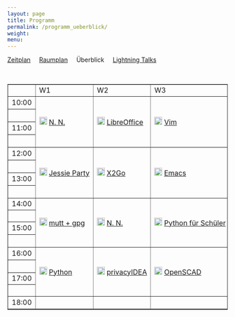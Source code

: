 ```yaml
---
layout: page
title: Programm
permalink: /programm_ueberblick/
weight: 
menu: 
---
```

<a href="../programm/">Zeitplan</a>&nbsp;&nbsp;&nbsp;&nbsp;
<a href="../programm_raumplan/">Raumplan</a>&nbsp;&nbsp;&nbsp;&nbsp;
Überblick&nbsp;&nbsp;&nbsp;&nbsp;
<a href="../programm_lightning_talks">Lightning Talks</a>

<br />

<table border="1" style="white-space: nowrap">

<tr><td></td><td>W1</td><td>W2</td><td>W3</td><td>V1</td><td>V2</td><td>V3</td><td>V4</td><td></td></tr>

<tr><td>10:00</td>
<td rowspan="4"><img height = "18" src="../images/workshop.svg"> <a href="../programm/nn">N.&nbsp;N.</a></td>
<td rowspan="4"><img height = "18" src="../images/workshop.svg"> <a href="../programm/krug-libreoffice">LibreOffice</a></td>
<td rowspan="4"><img height = "18" src="../images/workshop.svg"> <a href="../programm/zimmer-vim">Vim</a></td>
<td rowspan="2"><img height = "18" src="../images/talk.svg"> <a href="../programm/brauner-lxc">LXC</a></td>
<td rowspan="2"><img height = "18" src="../images/talk.svg"> <a href="../programm/schiele-nixos">NixOS</a></td>
<td><img height = "18" src="../images/talk.svg"> <a href="../programm/uebele-bitcoin">Bitcoin</a></td>
<td rowspan="2"><img height = "18" src="../images/talk.svg"> <a href="../programm/schroeder-tex">TeX</a></td>
<td>10:00</td></tr>

<tr><td></td>
<td><img height = "18" src="../images/talk.svg"> <a href="../programm/weissensel-fish">fish</a></td>
<td></td></tr>

<tr><td>11:00</td>
<td rowspan="2"><img height = "18" src="../images/talk.svg"> <a href="../programm/nn">N.&nbsp;N.</a></td>
<td rowspan="2"><img height = "18" src="../images/talk.svg"> <a href="../programm/guckes-muttgpg1">mutt&nbsp;+&nbsp;gpg</a></td>
<td><img height = "18" src="../images/talk.svg"> <a href="../programm/genannt-sshkey_distribution">sshkeydistribution</a></td>
<td rowspan="2"><img height = "18" src="../images/talk.svg"> <a href="../programm/engelmann-lyx">LyX</a></td>
<td>11:00</td></tr>

<tr><td></td>
<td><img height = "18" src="../images/talk.svg"> <a href="../programm/hofmann-lug_berlin">lug.berlin</a></td>
<td></td></tr>

<tr><td>12:00</td>
<td rowspan="4"><img height = "18" src="../images/workshop.svg"> <a href="../programm/mundt_nachbauer-jessie_party">Jessie&nbsp;Party</a></td>
<td rowspan="4"><img height = "18" src="../images/workshop.svg"> <a href="../programm/baur_graesing-x2go">X2Go</a></td>
<td rowspan="4"><img height = "18" src="../images/workshop.svg"> <a href="../programm/waelde-emacs">Emacs</a></td>
<td rowspan="2"><img height = "18" src="../images/talk.svg"> <a href="../programm/schiebel-linuxmuster">linuxmuster.net</a></td>
<td rowspan="2"><img height = "18" src="../images/talk.svg"> <a href="../programm/kockler-puppet1">Puppet&nbsp;I</a></td>
<td rowspan="6"><img height = "18" src="../images/lightning.svg"> <a href="../programm_lightning_talks">Lightning Talks</a></td>
<td><img height = "18" src="../images/talk.svg"> <a href="../programm/imme-latex_verein">LaTeX&nbsp;im&nbsp;Verein</a></td>
<td>12:00</td></tr>

<tr><td></td>
<td><img height = "18" src="../images/talk.svg"> <a href="../programm/nn">N.&nbsp;N.</a></td>
<td></td></tr>

<tr><td>13:00</td>
<td><img height = "18" src="../images/talk.svg"> <a href="../programm/seidel-tcp_stealth">TCP&nbsp;Stealth</a></td>
<td rowspan="2"><img height = "18" src="../images/talk.svg"> <a href="../programm/gietz-openldap">OpenLDAP</a></td>
<td rowspan="2"><img height = "18" src="../images/talk.svg"> <a href="../programm/pfeifle-pandoc">pandoc</a></td>
<td>13:00</td></tr>

<tr><td></td>
<td><img height = "18" src="../images/talk.svg"> <a href="../programm/reber-mirrorserver">Mirror&nbsp;Server</a></td>
<td></td></tr>

<tr><td>14:00</td>
<td rowspan="4"><img height = "18" src="../images/workshop.svg"> <a href="../programm/guckes-muttgpg2">mutt&nbsp;+&nbsp;gpg</a></td>
<td rowspan="4"><img height = "18" src="../images/workshop.svg"> <a href="../programm/nn">N.&nbsp;N.</a></td>
<td rowspan="4"><img height = "18" src="../images/workshop.svg"> <a href="../programm/blechschmidt-python_schueler">Python&nbsp;f&uuml;r&nbsp;Sch&uuml;ler</a></td>
<td rowspan="2"><img height = "18" src="../images/talk.svg"> <a href="../programm/knopper-knoppix_raspi">Knoppix&nbsp;auf&nbsp;RasPi</a></td>
<td rowspan="2"><img height = "18" src="../images/talk.svg"> <a href="../programm/kockler-puppet2">Puppet&nbsp;II</a></td>
<td rowspan="2"><img height = "18" src="../images/talk.svg"> <a href="../programm/dinges-blender">Blender</a></td>
<td>14:00</td></tr>

<tr><td>&nbsp;</td>
<td></td></tr>

<tr><td>15:00</td>
<td rowspan="2"><img height = "18" src="../images/talk.svg"> <a href="../programm/gantikow-verkehrte_welt">Linux&nbsp;im&nbsp;HPC</a></td>
<td rowspan="2"><img height = "18" src="../images/talk.svg"> <a href="../programm/kemmer-network_steganographic">steganography</a></td>
<td><img height = "18" src="../images/talk.svg"> <a href="../programm/kuestner_strohmaier-wueste_welle">Wüste&nbsp;Welle</a></td>
<td rowspan="2"><img height = "18" src="../images/talk.svg"> <a href="../programm/mundt-apt_install">apt&nbsp;install</a></td>
<td>15:00</td></tr>

<tr><td>&nbsp;</td>
<td><img height = "18" src="../images/talk.svg"> <a href="../programm/klaeren-computermuseum">Computermuseum</a></td>
<td></td></tr>

<tr><td>16:00</td>
<td rowspan="4"><img height = "18" src="../images/workshop.svg"> <a href="../programm/hrenka-python">Python</a></td>
<td rowspan="4"><img height = "18" src="../images/workshop.svg"> <a href="../programm/koelbel-privacyidea">privacyIDEA</a></td>
<td rowspan="4"><img height = "18" src="../images/workshop.svg"> <a href="../programm/knopper-openscad">OpenSCAD</a></td>
<td rowspan="2"><img height = "18" src="../images/talk.svg"> <a href="../programm/flebbe-bigdata1">Big&nbsp;Data&nbsp;I</a></td>
<td><img height = "18" src="../images/talk.svg"> <a href="../programm/behrla-lpic">LPIC</a></td>
<td rowspan="2"><img height = "18" src="../images/talk.svg"> <a href="../programm/schiele-aktuelles">Aktuelles</a></td>
<td rowspan="2"><img height = "18" src="../images/talk.svg"> <a href="../programm/pfeifle-pdfkungfoo">PDF-KungFoo</a></td>
<td>16:00</td></tr>

<tr><td>&nbsp;</td>
<td><img height = "18" src="../images/talk.svg"> <a href="../programm/hofmann-surfen">Sicher&nbsp;Surfen</a></td>
<td></td></tr>

<tr><td>17:00</td>
<td rowspan="2"><img height = "18" src="../images/talk.svg"> <a href="../programm/goetz-bigdata2">Big&nbsp;Data&nbsp;II</a></td>
<td rowspan="2"><img height = "18" src="../images/talk.svg"> <a href="../programm/blechschmidt-wireshark">Wireshark</a></td>
<td rowspan="2"><img height = "18" src="../images/talk.svg"> <a href="../programm/nn">N.&nbsp;N.</a></td>
<td rowspan="2"><img height = "18" src="../images/talk.svg"> <a href="../programm/gantikow-elektroschrott">Elektroschrott</a></td>
<td>17:00</td></tr>

<tr><td>&nbsp;</td>
<td></td></tr>

<tr><td>18:00</td>
<td> </td>
<td> </td>
<td> </td>
<td><img height = "18" src="../images/talk.svg"> <a href="../programm/koenig-bash">Shell</a></td>
<td> </td>
<td> </td>
<td> </td>
<td>18:00</td></tr>

<!-- for some reason the next tag (to close the table) won't show up in the end... wtf? -->
</table>
